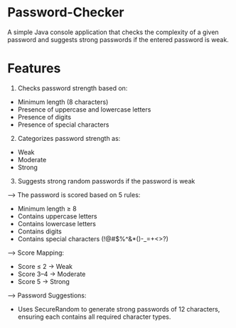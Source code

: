 # Password-Checker
A simple Java console application that checks the complexity of a given password and suggests strong passwords if the entered password is weak.

# Features
1) Checks password strength based on:
- Minimum length (8 characters)
- Presence of uppercase and lowercase letters
- Presence of digits
- Presence of special characters

2) Categorizes password strength as:
- Weak
- Moderate
- Strong

3) Suggests strong random passwords if the password is weak

--> The password is scored based on 5 rules:
- Minimum length ≥ 8
- Contains uppercase letters
- Contains lowercase letters
- Contains digits
- Contains special characters (!@#$%^&*()-_=+<>?)

--> Score Mapping:
- Score ≤ 2 → Weak
- Score 3–4 → Moderate
- Score 5 → Strong

--> Password Suggestions:
- Uses SecureRandom to generate strong passwords of 12 characters, ensuring each contains all required character types.
